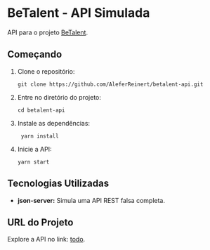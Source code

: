# BeTalent - API Simulada

API para o projeto [BeTalent](https://github.com/AleferReinert/betalent).

## Começando

1. Clone o repositório:
   ```
   git clone https://github.com/AleferReinert/betalent-api.git
   ```
2. Entre no diretório do projeto:
   ```
   cd betalent-api
   ```
3. Instale as dependências:
   ```
    yarn install
   ```
4. Inicie a API:
   ```
   yarn start
   ```

## Tecnologias Utilizadas

- **json-server:** Simula uma API REST falsa completa.

## URL do Projeto

Explore a API no link: [todo](todo).

